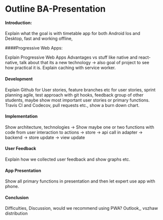 # Outline BA-Presentation

#### Introduction:

Explain what the goal is with timetable app for both Android Ios and Desktop, fast and working offline,

####Progressive Web Apps:

Explain Progressive Web Apps Advantages vs stuff like native and react-native, talk about that its a new technology -> also goal of project to see how practical it is. Explain caching with service worker.

#### Development

Explain Github for User stories, feature branches etc for user stories, sprint planning agile, test approach with git hooks, feedback group of other students, maybe show most important user stories or primary functions. Travis CI and Codecov, pull requests etc., show a burn down chart.

#### Implementation

Show architecture, technologies -> Show maybe one or two functions with code from user interaction to actions -> store -> api call in adapter -> backend -> store update -> view update

#### User Feedback

Explain how we collected user feedback and show graphs etc.

#### App Presentation

Show all primary functions in presentation and then let expert use app with phone.

#### Conclusion

Difficulties, Discussion, would we recommend using PWA? Outlook,, vszhaw distribution
